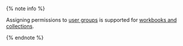 {% note info %}

Assigning permissions to [user groups](../../../organization/concepts/groups.md) is supported for [workbooks and collections](../../../datalens/workbooks-collections/index.md).

{% endnote %}
